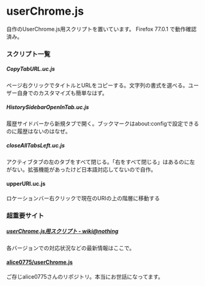 # userChrome.js

自作のUserChrome.js用スクリプトを置いています。
Firefox 77.0.1 で動作確認済み。

### スクリプト一覧
##### CopyTabURL.uc.js
ページ右クリックでタイトルとURLをコピーする。文字列の書式を選べる。ユーザー自身でのカスタマイズも簡単なはず。
##### HistorySidebarOpenInTab.uc.js
履歴サイドバーから新規タブで開く。ブックマークはabout:configで設定できるのに履歴はないのはなぜ。
##### closeAllTabsLeft.uc.js
アクティブタブの左のタブをすべて閉じる。「右をすべて閉じる」はあるのに左がない。拡張機能があったけど日本語対応してないので自作。
#### upperURI.uc.js
ロケーションバー右クリックで現在のURIの上の階層に移動する

### 超重要サイト
##### [userChrome.js用スクリプト - wiki@nothing](http://wiki.nothing.sh/page/userChrome.js%CD%D1%A5%B9%A5%AF%A5%EA%A5%D7%A5%C8)
各バージョンでの対応状況などの最新情報はここで。
#### [alice0775/userChrome.js](https://github.com/alice0775/userChrome.js)
ご存じalice0775さんのリポジトリ。本当にお世話になってます。
